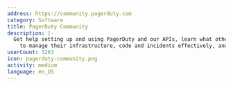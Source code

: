 ```yaml
---
address: https://community.pagerduty.com
category: Software
title: PagerDuty Community
description: |-
  Get help setting up and using PagerDuty and our APIs, learn what others are doing
    to manage their infrastructure, code and incidents effectively, and more.
userCount: 3263
icon: pagerduty-community.png
activity: medium
language: en_US
---
```

